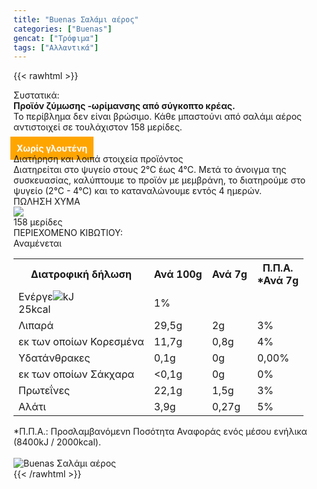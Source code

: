 ```yaml
---
title: "Buenas Σαλάμι αέρος"
categories: ["Buenas"]
gencat: ["Τρόφιμα"]
tags: ["Αλλαντικά"]
---
```

{{< rawhtml >}}

<div class="sload133"><div class="product"><div id="sistatika">Συστατικά:</div><div class="alltext"><b>Προϊόν ζύμωσης -ωρίμανσης από σύγκοπτο κρέας.</b><br>Το περίβλημα δεν είναι βρώσιμο. Κάθε μπαστούνι από σαλάμι αέρος αντιστοιχεί σε τουλάχιστον 158 μερίδες.<br><br><b style="background:orange;margin:-5px;padding:10px;color:#fff">Χωρίς γλουτένη</b></div><div id="loipa">Διατήρηση και λοιπά στοιχεία προϊόντος</div><div class="alltext">Διατηρείται στο ψυγείο στους 2°C έως 4°C. Μετά το άνοιγμα της συσκευασίας, καλύπτουμε το προϊόν με μεμβράνη, το διατηρούμε στο ψυγείο (2°C - 4°C) και το καταναλώνουμε εντός 4 ημερών.</div><div id="barcode"><div id="barimage1"></div><span id="bartext">ΠΩΛΗΣΗ ΧΥΜΑ</span></div><div id="varos"><div id="varosimage" style="margin:0"><img src="https://sites.google.com/site/sklplfiles/files/tem.png"></div><span id="varostext">158 μερίδες</span></div><div id="kivotio">ΠΕΡΙΕΧΟΜΕΝΟ ΚΙΒΩΤΙΟΥ:<br>Αναμένεται</div><table id="diatable"><tbody><tr><th>Διατροφική δήλωση</th><th>Ανά 100g</th><th>Ανά 7g</th><th>Π.Π.Α.<br>*Ανά 7g</th></tr><tr><td class="texr2">Ενέργε<img src="/media/icons/tem.png">kJ<br>25kcal</td><td class="texr">1%</td></tr><tr><td class="texr2">Λιπαρά</td><td class="texr">29,5g</td><td class="texr">2g</td><td class="texr">3%</td></tr><tr><td class="gray">εκ των οποίων Κορεσµένα</td><td class="gray2">11,7g</td><td class="gray2">0,8g</td><td class="gray2">4%</td></tr><tr><td class="texr2">Yδατάνθρακες</td><td class="texr">0,1g</td><td class="texr">0g</td><td class="texr">0,00%</td></tr><tr><td class="gray">εκ των οποίων Σάκχαρα</td><td class="gray2">&lt;0,1g</td><td class="gray2">0g</td><td class="gray2">0%</td></tr><tr><td class="texr2">Πρωτεΐνες</td><td class="texr">22,1g</td><td class="texr">1,5g</td><td class="texr">3%</td></tr><tr><td class="texr2">Αλάτι</td><td class="texr">3,9g</td><td class="texr">0,27g</td><td class="texr">5%</td></tr></tbody></table><div class="alltext">*Π.Π.Α.: Προσλαμβανόμενn Ποσότητα Αναφοράς ενός μέσου ενήλικα (8400kJ / 2000kcal).</div><br><div class="pimg"><img alt="Buenas Σαλάμι αέρος" title="Buenas Σαλάμι αέρος" src="/media/images/buenas-salami-aeros.jpg"></div></div></div>
{{< /rawhtml >}}


